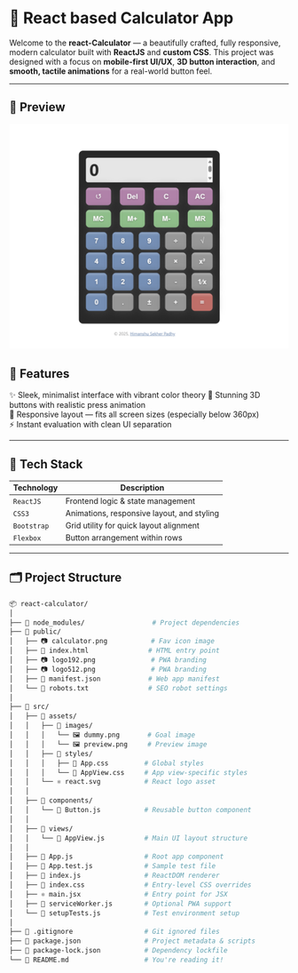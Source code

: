# 🧮 React based Calculator App

Welcome to the **react-Calculator** — a beautifully crafted, fully responsive, modern calculator built with **ReactJS** and **custom CSS**. This project was designed with a focus on **mobile-first UI/UX**, **3D button interaction**, and **smooth, tactile animations** for a real-world button feel.

---

## 📸 Preview

![Calculator Preview](src/assets/images/preview.png)

## 📱 Features

✨ Sleek, minimalist interface with vibrant color theory 
🎨 Stunning 3D buttons with realistic press animation  
📏 Responsive layout — fits all screen sizes (especially below 360px)  
⚡ Instant evaluation with clean UI separation  

---

## 🧰 Tech Stack

| Technology  | Description             |
|-------------|-------------------------|
| `ReactJS`   | Frontend logic & state management |
| `CSS3`      | Animations, responsive layout, and styling |
| `Bootstrap` | Grid utility for quick layout alignment |
| `Flexbox`   | Button arrangement within rows |

---

## 🗂️ Project Structure

```bash
📦 react-calculator/
│
├── 📁 node_modules/                 # Project dependencies
├── 📁 public/
│   ├── 📷 calculator.png           # Fav icon image
│   ├── 📄 index.html               # HTML entry point
│   ├── 📷 logo192.png              # PWA branding
│   ├── 📷 logo512.png              # PWA branding
│   ├── 📄 manifest.json            # Web app manifest
│   └── 📄 robots.txt               # SEO robot settings
│
├── 📁 src/
│   ├── 📁 assets/
│   │   ├── 📁 images/
│   │   │   └── 🖼️ dummy.png       # Goal image
│   │   │   └── 🖼️ preview.png     # Preview image
│   │   ├── 📁 styles/
│   │   │   ├── 🎨 App.css         # Global styles
│   │   │   └── 🎨 AppView.css     # App view-specific styles
│   │   └── ⚛️ react.svg           # React logo asset
│   │
│   ├── 📁 components/
│   │   └── 🔘 Button.js           # Reusable button component
│   │
│   ├── 📁 views/
│   │   └── 📄 AppView.js          # Main UI layout structure
│   │
│   ├── 📄 App.js                  # Root app component
│   ├── 📄 App.test.js             # Sample test file
│   ├── 📄 index.js                # ReactDOM renderer
│   ├── 📄 index.css               # Entry-level CSS overrides
│   ├── ⚛️ main.jsx                # Entry point for JSX
│   ├── 📄 serviceWorker.js        # Optional PWA support
│   └── 📄 setupTests.js           # Test environment setup
│
├── 📄 .gitignore                  # Git ignored files
├── 📄 package.json                # Project metadata & scripts
├── 📄 package-lock.json           # Dependency lockfile
└── 📄 README.md                   # You're reading it!
